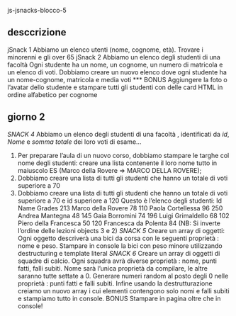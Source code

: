 js-jsnacks-blocco-5

## desccrizione

jSnack 1
Abbiamo un elenco utenti (nome, cognome, età).
Trovare i minorenni e gli over 65
jSnack 2
Abbiamo un elenco degli studenti di una facoltà
Ogni studente ha un nome, un cognome, un numero di matricola e un elenco di voti.
Dobbiamo creare un nuovo elenco dove ogni studente ha un nome-cognome, matricola e media voti
*** BONUS
Aggiungere la foto o l’avatar dello studente e stampare tutti gli studenti con delle card HTML in ordine alfabetico per cognome

## giorno 2
*SNACK 4*
Abbiamo un elenco degli studenti di una facoltà , identificati da _id_, _Nome_ e _somma totale_
dei loro voti di esame...
1. Per preparare l’aula di un nuovo corso, dobbiamo stampare le targhe col nome degli studenti:
creare una lista contenente il loro nome tutto in maiuscolo
ES (Marco della Rovere => MARCO DELLA ROVERE);
2. Dobbiamo creare una lista di tutti gli studenti che hanno un totale di voti superiore a 70
3. Dobbiamo creare una lista di tutti gli studenti che hanno un totale di voti superiore a 70 e id
superiore a 120
Questo è l’elenco degli studenti:
Id  Name                             Grades
213 Marco della Rovere    78
110 Paola Cortellessa       96
250 Andrea Mantegna 	    48
145 Gaia Borromini           74
196 Luigi Grimaldello 	    68
102 Piero della Francesca 50
120 Francesca da Polenta  84
(NB: Si inverte l’ordine delle lezioni objects 3 e 2)
*SNACK 5*
Creare un array di oggetti:
Ogni oggetto descriverà una bici da corsa con le seguenti proprietà : nome e peso.
Stampare in console la bici con peso minore utilizzando destructuring e template literal
*SNACK 6*
Creare un array di oggetti di squadre di calcio. Ogni squadra avrà diverse proprietà : nome,
punti fatti, falli subiti.
Nome sarà l’unica proprietà da compilare, le altre saranno tutte settate a 0.
Generare numeri random al posto degli 0 nelle proprietà : punti fatti e falli subiti.
Infine usando la destrutturazione creiamo un nuovo array i cui elementi contengono solo nomi e
falli subiti e stampiamo tutto in console.
BONUS
Stampare in pagina oltre che in console!